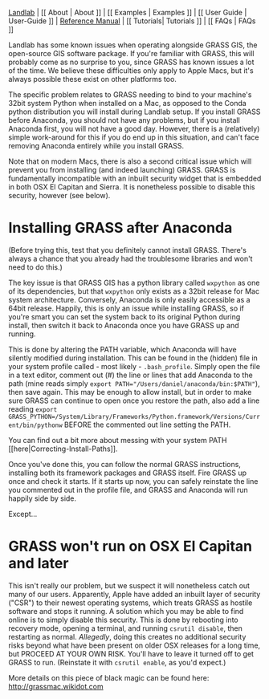[Landlab](http://landlab.github.io) |
[[ About | About ]] |
[[ Examples | Examples ]] |
[[ User Guide | User-Guide ]] |
[ Reference Manual](http://landlab.readthedocs.org/en/latest/#developer-documentation) |
[[ Tutorials| Tutorials ]] |
[[ FAQs | FAQs ]]

Landlab has some known issues when operating alongside GRASS GIS, the open-source GIS software package. If you're familiar with GRASS, this will probably come as no surprise to you, since GRASS has known issues a lot of the time. We believe these difficulties only apply to Apple Macs, but it's always possible these exist on other platforms too.

The specific problem relates to GRASS needing to bind to your machine's 32bit system Python when installed on a Mac, as opposed to the Conda python distribution you will install during Landlab setup. If you install GRASS before Anaconda, you should not have any problems, but if you install Anaconda first, you will not have a good day. However, there is a (relatively) simple work-around for this if you do end up in this situation, and can't face removing Anaconda entirely while you install GRASS.

Note that on modern Macs, there is also a second critical issue which will prevent you from installing (and indeed launching) GRASS. GRASS is fundamentally incompatible with an inbuilt security widget that is embedded in both OSX El Capitan and Sierra. It is nonetheless possible to disable this security, however (see below).


Installing GRASS after Anaconda
===============================

(Before trying this, test that you definitely cannot install GRASS. There's always a chance that you already had the troublesome libraries and won't need to do this.)

The key issue is that GRASS GIS has a python library called `wxpython` as one of its dependencies, but that `wxpython` only exists as a 32bit release for Mac system architecture. Conversely, Anaconda is only easily accessible as a 64bit release. Happily, this is only an issue while installing GRASS, so if you're smart you can set the system back to its original Python during install, then switch it back to Anaconda once you have GRASS up and running.

This is done by altering the PATH variable, which Anaconda will have silently modified during installation. This can be found in the (hidden) file in your system profile called - most likely - `.bash_profile`. Simply open the file in a text editor, comment out (#) the line or lines that add Anaconda to the path (mine reads simply `export PATH="/Users/daniel/anaconda/bin:$PATH"`), then save again. This may be enough to allow install, but in order to make sure GRASS can continue to open once you restore the path, also add a line reading `export GRASS_PYTHON=/System/Library/Frameworks/Python.framework/Versions/Current/bin/pythonw` BEFORE the commented out line setting the PATH.

You can find out a bit more about messing with your system PATH [[here|Correcting-Install-Paths]].

Once you've done this, you can follow the normal GRASS instructions, installing both its framework packages and GRASS itself. Fire GRASS up once and check it starts. If it starts up now, you can safely reinstate the line you commented out in the profile file, and GRASS and Anaconda will run happily side by side.

Except...


GRASS won't run on OSX El Capitan and later
===========================================

This isn't really our problem, but we suspect it will nonetheless catch out many of our users. Apparently, Apple have added an inbuilt layer of security ("CSR") to their newest operating systems, which treats GRASS as hostile software and stops it running. A solution which you may be able to find online is to simply disable this security. This is done by rebooting into recovery mode, opening a terminal, and running `csrutil disable`, then restarting as normal. _Allegedly_, doing this creates no additional security risks beyond what have been present on older OSX releases for a long time, but PROCEED AT YOUR OWN RISK. You'll have to leave it turned off to get GRASS to run. (Reinstate it with `csrutil enable`, as you'd expect.)

More details on this piece of black magic can be found here: http://grassmac.wikidot.com
